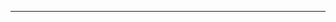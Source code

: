 <!--
CO_OP_TRANSLATOR_METADATA:
{
  "original_hash": "5bda4f2cfb3f11d2ced64f37350d8be5",
  "translation_date": "2025-08-28T20:34:49+00:00",
  "source_file": "README.md",
  "language_code": "bg"
}
-->


---


